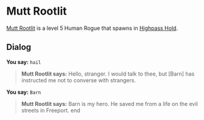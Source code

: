 # Mutt Rootlit



[Mutt Rootlit](/npc/5026) is a level 5 Human Rogue that spawns in [Highpass Hold](/zone/5).



## Dialog

**You say:** `hail`



>**Mutt Rootlit says:** Hello, stranger. I would talk to thee, but [Barn] has instructed me not to converse with strangers.

**You say:** `Barn`



>**Mutt Rootlit says:** Barn is my hero. He saved me from a life on the evil streets in Freeport.
end
